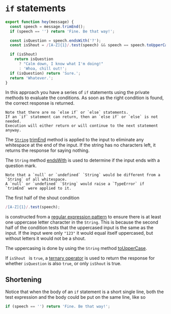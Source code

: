 # `if` statements

```javascript
export function hey(message) {
  const speech = message.trimEnd();
  if (speech == '') return 'Fine. Be that way!';

  const isQuestion = speech.endsWith('?');
  const isShout = /[A-Z]{1}/.test(speech) && speech == speech.toUpperCase();

  if (isShout)
    return isQuestion
      ? "Calm down, I know what I'm doing!"
      : 'Whoa, chill out!';
  if (isQuestion) return 'Sure.';
  return 'Whatever.';
}
```

In this approach you have a series of `if` statements using the private methods to evaluate the conditions.
As soon as the right condition is found, the correct response is returned.

```exercism/note
Note that there are no `else if` or `else` statements.
If an `if` statement can return, then an `else if` or `else` is not needed.
Execution will either return or will continue to the next statement anyway.
```

The [`String`][string] [trimEnd][trimend] method is applied to the input to eliminate any whitespace at the end of the input.
If the string has no characters left, it returns the response for saying nothing.

The `String` method [endsWith][endswith] is used to determine if the input ends with a question mark.

```exercism/caution
Note that a `null` or `undefined` `String` would be different from a `String` of all whitespace.
A `null` or `undefined` `String` would raise a `TypeError` if `trimEnd` were applied to it.
```

The first half of the shout condition

```javascript
/[A-Z]{1}/.test(speech);
```

is constructed from a [regular expression pattern][regex] to ensure there is at least one uppercase letter character in the `String`.
This is because the second half of the condition tests that the uppercased input is the same as the input.
If the input were only `"123"` it would equal itself uppercased, but without letters it would not be a shout.

The uppercasing is done by using the `String` method [toUpperCase][touppercase].

If `isShout ` is `true`, a [ternary operator][ternary] is used to return the response for whether `isQuestion` is also `true`,
or only `isShout` is true.

## Shortening

Notice that when the body of an `if` statement is a short single line, both the test expression and the body could be put on the same line, like so

```javascript
if (speech == '') return 'Fine. Be that way!';
```

[string]: https://developer.mozilla.org/en-US/docs/Web/JavaScript/Reference/Global_Objects/String
[trimend]: https://developer.mozilla.org/en-US/docs/Web/JavaScript/Reference/Global_Objects/String/trimEnd
[endswith]: https://developer.mozilla.org/en-US/docs/Web/JavaScript/Reference/Global_Objects/String/endsWith
[regex]: https://developer.mozilla.org/en-US/docs/Web/JavaScript/Guide/Regular_Expressions
[touppercase]: https://developer.mozilla.org/en-US/docs/Web/JavaScript/Reference/Global_Objects/String/toUpperCase
[ternary]: https://developer.mozilla.org/en-US/docs/Web/JavaScript/Reference/Operators/Conditional_Operator

